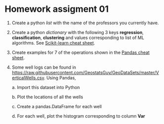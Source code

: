 # Homework assigment 01

1. Create a python *list* with the name of the professors you currently have.

2. Create a python *dictionary* with the following 3 keys **regression**, **classification**, **clustering** and values corresponding to list of ML algorithms. See [Scikit-learn cheat sheet](https://scikit-learn.org/stable/tutorial/machine_learning_map/index.html).

3. Create examples for 7 of the operations shown in the [Pandas cheat sheet](https://pandas.pydata.org/Pandas_Cheat_Sheet.pdf).

4. Some well logs can be found in https://raw.githubusercontent.com/GeostatsGuy/GeoDataSets/master/VerticalWells.csv. Using Pandas,

    a. Import this dataset into Python

    b. Plot the locations of all the wells

    c. Create a pandas.DataFrame for each well

    d. For each well, plot the histogram corresponding to column **Var**
